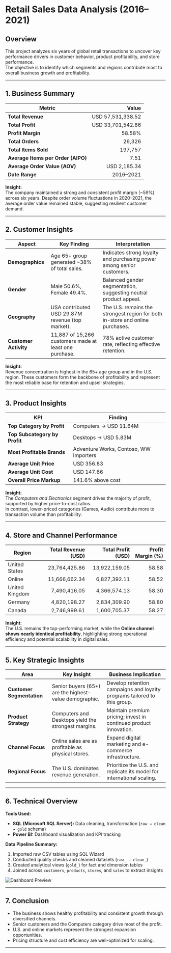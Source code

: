 # Retail Sales Data Analysis (2016–2021)

## Overview
This project analyzes six years of global retail transactions to uncover key performance drivers in customer behavior, product profitability, and store performance.  
The objective is to identify which segments and regions contribute most to overall business growth and profitability.

---

## 1. Business Summary

| Metric | Value |
|---------|------:|
| **Total Revenue** | USD 57,531,338.52 |
| **Total Profit** | USD 33,701,542.86 |
| **Profit Margin** | 58.58% |
| **Total Orders** | 26,326 |
| **Total Items Sold** | 197,757 |
| **Average Items per Order (AIPO)** | 7.51 |
| **Average Order Value (AOV)** | USD 2,185.34 |
| **Date Range** | 2016–2021 |

**Insight:**  
The company maintained a strong and consistent profit margin (~59%) across six years. Despite order volume fluctuations in 2020–2021, the average order value remained stable, suggesting resilient customer demand.


---

## 2. Customer Insights

| Aspect | Key Finding | Interpretation |
|--------|--------------|----------------|
| **Demographics** | Age 65+ group generated ~38% of total sales. | Indicates strong loyalty and purchasing power among senior customers. |
| **Gender** | Male 50.6%, Female 49.4%. | Balanced gender segmentation, suggesting neutral product appeal. |
| **Geography** | USA contributed USD 29.87M revenue (top market). | The U.S. remains the strongest region for both in-store and online purchases. |
| **Customer Activity** | 11,887 of 15,266 customers made at least one purchase. | 78% active customer rate, reflecting effective retention. |

**Insight:**  
Revenue concentration is highest in the 65+ age group and in the U.S. region. These customers form the backbone of profitability and represent the most reliable base for retention and upsell strategies.


---

## 3. Product Insights

| KPI | Finding |
|-----|----------|
| **Top Category by Profit** | Computers -> USD 11.64M |
| **Top Subcategory by Profit** | Desktops -> USD 5.83M |
| **Most Profitable Brands** | Adventure Works, Contoso, WW Importers |
| **Average Unit Price** | USD 356.83 |
| **Average Unit Cost** | USD 147.66 |
| **Overall Price Markup** | 141.6% above cost |

**Insight:**  
The *Computers and Electronics* segment drives the majority of profit, supported by higher price-to-cost ratios.  
In contrast, lower-priced categories (Games, Audio) contribute more to transaction volume than profitability.


---

## 4. Store and Channel Performance

| Region | Total Revenue (USD) | Total Profit (USD) | Profit Margin (%) |
|---------|--------------------:|-------------------:|------------------:|
| United States | 23,764,425.86 | 13,922,159.05 | 58.58 |
| Online | 11,666,662.34 | 6,827,392.11 | 58.52 |
| United Kingdom | 7,490,416.05 | 4,366,574.13 | 58.30 |
| Germany | 4,820,198.27 | 2,834,309.90 | 58.80 |
| Canada | 2,746,999.61 | 1,600,705.37 | 58.27 |

**Insight:**  
The U.S. remains the top-performing market, while the **Online channel shows nearly identical profitability**, highlighting strong operational efficiency and potential scalability in digital sales.


---

## 5. Key Strategic Insights

| Area | Key Insight | Business Implication |
|------|--------------|----------------------|
| **Customer Segmentation** | Senior buyers (65+) are the highest-value demographic. | Develop retention campaigns and loyalty programs tailored to this group. |
| **Product Strategy** | Computers and Desktops yield the strongest margins. | Maintain premium pricing; invest in continued product innovation. |
| **Channel Focus** | Online sales are as profitable as physical stores. | Expand digital marketing and e-commerce infrastructure. |
| **Regional Focus** | The U.S. dominates revenue generation. | Prioritize the U.S. and replicate its model for international scaling. |

---

## 6. Technical Overview

**Tools Used:**
- **SQL (Microsoft SQL Server):** Data cleaning, transformation (`raw → clean → gold` schema)
- **Power BI:** Dashboard visualization and KPI tracking

**Data Pipeline Summary:**
1. Imported raw CSV tables using SQL Wizard  
2. Conducted quality checks and cleaned datasets (`raw_ → clean_`)  
3. Created analytical views (`gold_`) for fact and dimension tables  
4. Joined across `customers`, `products`, `stores`, and `sales` to extract insights  

![Dashboard Preview](power_bi/images/page_1_business_overview.png)

---

## 7. Conclusion

- The business shows healthy profitability and consistent growth through diversified channels.  
- Senior customers and the Computers category drive most of the profit.  
- U.S. and online markets represent the strongest expansion opportunities.  
- Pricing structure and cost efficiency are well-optimized for scaling.  

---
